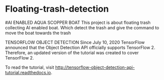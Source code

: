 # Floating-trash-detection
#AI ENABLED AQUA SCOPPER BOAT
This project is about floating trash collecting AI enabled boat. Which detect the trash and give the command to move the boat towards the trash 

TENSORFLOW OBJECT DETECTION
Since July 10, 2020 TensorFlow announced that the Object Detection API officially supports TensorFlow 2. Therefore, an updated version of the tutorial was created to cover TensorFlow 2.

To read the tutorial, visit http://tensorflow-object-detection-api-tutorial.readthedocs.io.
